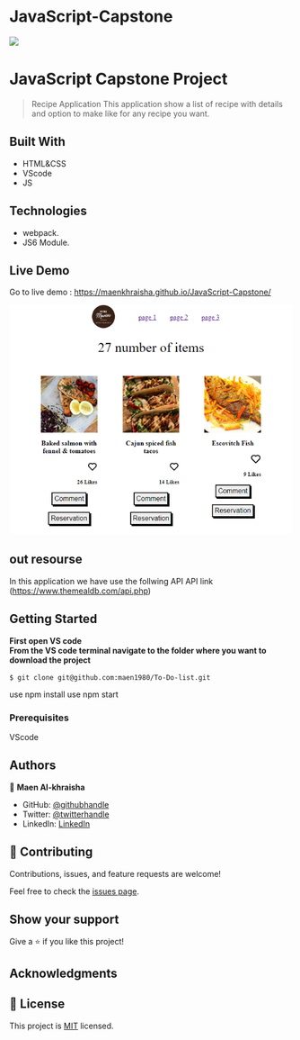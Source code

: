 # JavaScript-Capstone

![](https://img.shields.io/badge/Microverse-blueviolet)

# JavaScript Capstone Project

> Recipe Application
> This application show a list of recipe with details and option to make like for any recipe you want.

## Built With

- HTML&CSS
- VScode 
- JS

## Technologies

- webpack.
- JS6 Module.

## Live Demo 

Go to live demo : 
https://maenkhraisha.github.io/JavaScript-Capstone/

![portfolio](./src/img/Capture.PNG)

## out resourse
In this application we have use the follwing API
API link (https://www.themealdb.com/api.php)

## Getting Started

**First open VS code**<br/>
**From the VS code terminal navigate to the folder where you want to download the project**<br/>
```
$ git clone git@github.com:maen1980/To-Do-list.git
```
use npm install
use npm start


### Prerequisites
VScode


## Authors

👤 **Maen Al-khraisha**

- GitHub: [@githubhandle](https://github.com/maen1980)
- Twitter: [@twitterhandle](https://twitter.com/AlkhryshaM)
- LinkedIn: [LinkedIn](https://www.linkedin.com/in/ma-en-mohammad-303930100/)



## 🤝 Contributing

Contributions, issues, and feature requests are welcome!

Feel free to check the [issues page](../../issues/).

## Show your support

Give a ⭐️ if you like this project!

## Acknowledgments



## 📝 License

This project is [MIT](./MIT.md) licensed.

